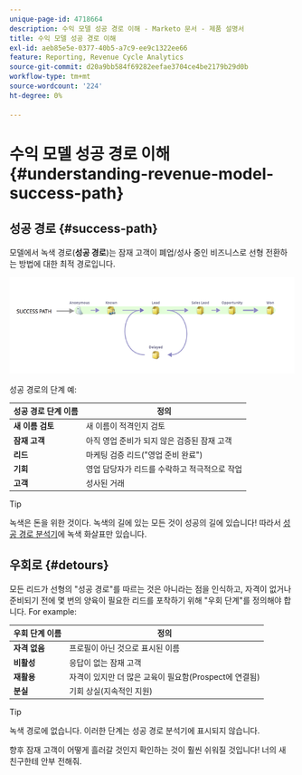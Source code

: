 ```yaml
---
unique-page-id: 4718664
description: 수익 모델 성공 경로 이해 - Marketo 문서 - 제품 설명서
title: 수익 모델 성공 경로 이해
exl-id: aeb85e5e-0377-40b5-a7c9-ee9c1322ee66
feature: Reporting, Revenue Cycle Analytics
source-git-commit: d20a9bb584f69282eefae3704ce4be2179b29d0b
workflow-type: tm+mt
source-wordcount: '224'
ht-degree: 0%

---
```


# 수익 모델 성공 경로 이해 {#understanding-revenue-model-success-path}

## 성공 경로 {#success-path}

모델에서 녹색 경로(**성공 경로**)는 잠재 고객이 폐업/성사 중인 비즈니스로 선형 전환하는 방법에 대한 최적 경로입니다.

![—](assets/image2015-6-12-17-3a12-3a18.png)

성공 경로의 단계 예:

| **성공 경로 단계 이름** | **정의** |
|---|---|
| **새 이름 검토** | 새 이름이 적격인지 검토 |
| **잠재 고객** | 아직 영업 준비가 되지 않은 검증된 잠재 고객 |
| **리드** | 마케팅 검증 리드(&quot;영업 준비 완료&quot;) |
| **기회** | 영업 담당자가 리드를 수락하고 적극적으로 작업 |
| **고객** | 성사된 거래 |

>[!TIP]
>
>녹색은 돈을 위한 것이다. 녹색의 길에 있는 모든 것이 성공의 길에 있습니다! 따라서 [성공 경로 분석기](using-the-success-path-analyzer.md)에 녹색 화살표만 있습니다.

## 우회로 {#detours}

모든 리드가 선형의 &quot;성공 경로&quot;를 따르는 것은 아니라는 점을 인식하고, 자격이 없거나 준비되기 전에 몇 번의 양육이 필요한 리드를 포착하기 위해 &quot;우회 단계&quot;를 정의해야 합니다. For example:

| **우회 단계 이름** | **정의** |
|---|---|
| **자격 없음** | 프로필이 아닌 것으로 표시된 이름 |
| **비활성** | 응답이 없는 잠재 고객 |
| **재활용** | 자격이 있지만 더 많은 교육이 필요함(Prospect에 연결됨) |
| **분실** | 기회 상실(지속적인 지원) |

>[!TIP]
>
>녹색 경로에 없습니다. 이러한 단계는 성공 경로 분석기에 표시되지 않습니다.

향후 잠재 고객이 어떻게 흘러갈 것인지 확인하는 것이 훨씬 쉬워질 것입니다! 너의 새 친구한테 안부 전해줘.
